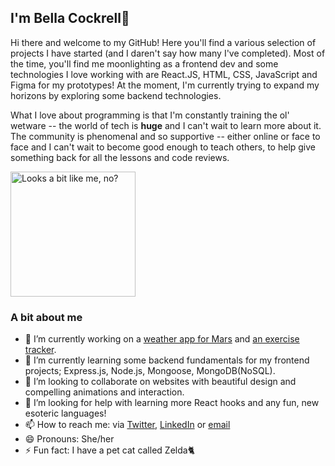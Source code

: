 ## I'm Bella Cockrell👋 

Hi there and welcome to my GitHub! Here you'll find a various selection of projects I have started (and I daren't say how many I've completed). Most of the time, you'll find me moonlighting as a frontend dev and some technologies I love working with are React.JS, HTML, CSS, JavaScript and Figma for my prototypes! At the moment, I'm currently trying to expand my horizons by exploring some backend technologies. 

What I love about programming is that I'm constantly training the ol' wetware -- the world of tech is <strong>huge</strong> and I can't wait to learn more about it. The community is phenomenal and so supportive -- either online or face to face and I can't wait to become good enough to teach others, to help give something back for all the lessons and code reviews.

<img src='https://avataaars.io/?avatarStyle=Transparent&topType=LongHairMiaWallace&accessoriesType=Blank&hairColor=BrownDark&facialHairType=Blank&clotheType=CollarSweater&clotheColor=Black&eyeType=Default&eyebrowType=RaisedExcitedNatural&mouthType=Smile&skinColor=Light' alt='Looks a bit like me, no?' width='200px'/>

### A bit about me
<ul>
<li>🔭 I’m currently working on a <a href='https://github.com/bella-cockrell/mars-weather-app'>weather app for Mars</a> and <a href='https://github.com/bella-cockrell/exercise-tracker'>an exercise tracker</a>.</li>
<li>🌱 I’m currently learning some backend fundamentals for my frontend projects; Express.js, Node.js, Mongoose, MongoDB(NoSQL).</li>
<li>👯 I’m looking to collaborate on websites with beautiful design and compelling animations and interaction.</li>
<li>🤔 I’m looking for help with learning more React hooks and any fun, new esoteric languages!</li>
  <li>📫 How to reach me: via <a href='https://twitter.com/heybellac'>Twitter</a>, <a href='https://www.linkedin.com/in/bella-cockrell/'>LinkedIn</a> or <a href='mailto: hello@bellacockrell.com'>email</a></li>
<li>😄 Pronouns: She/her</li>
<li>⚡ Fun fact: I have a pet cat called Zelda🐈 </li> 
</ul>
